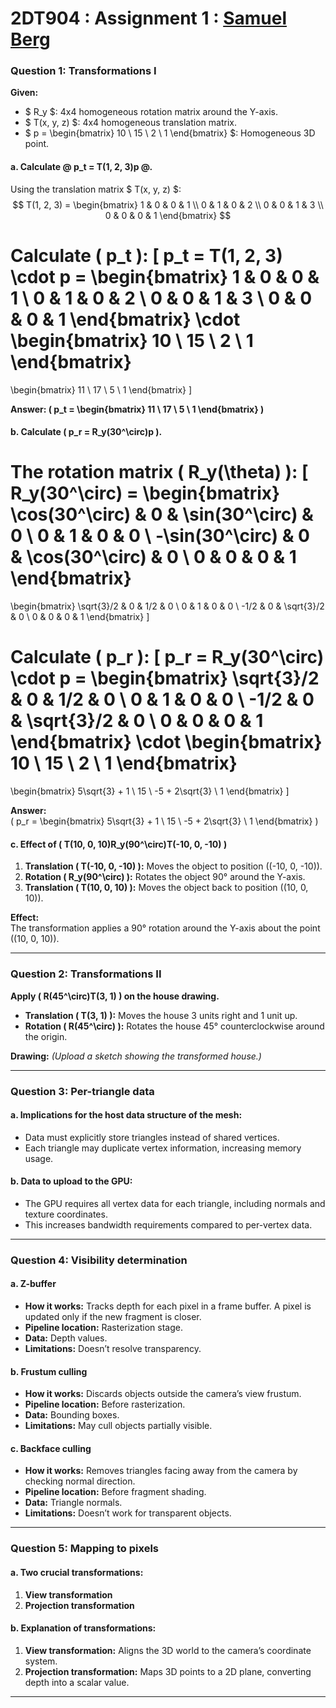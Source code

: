 # 2DT904 : Assignment 1 : [Samuel Berg](mailto:sb224sc@student.lnu.se)

### **Question 1: Transformations I**

**Given:**
- $ R_y $: 4x4 homogeneous rotation matrix around the Y-axis.  
- $ T(x, y, z) $: 4x4 homogeneous translation matrix.  
- $ p = \begin{bmatrix} 10 \\ 15 \\ 2 \\ 1 \end{bmatrix} $: Homogeneous 3D point.

#### **a. Calculate @ p_t = T(1, 2, 3)p @.**
Using the translation matrix $ T(x, y, z) $:
$$
T(1, 2, 3) = \begin{bmatrix}
1 & 0 & 0 & 1 \\
0 & 1 & 0 & 2 \\
0 & 0 & 1 & 3 \\
0 & 0 & 0 & 1
\end{bmatrix}
$$

Calculate \( p_t \):
\[
p_t = T(1, 2, 3) \cdot p = 
\begin{bmatrix}
1 & 0 & 0 & 1 \\
0 & 1 & 0 & 2 \\
0 & 0 & 1 & 3 \\
0 & 0 & 0 & 1
\end{bmatrix}
\cdot 
\begin{bmatrix}
10 \\ 15 \\ 2 \\ 1
\end{bmatrix}
= 
\begin{bmatrix}
11 \\ 17 \\ 5 \\ 1
\end{bmatrix}
\]

**Answer: \( p_t = \begin{bmatrix} 11 \\ 17 \\ 5 \\ 1 \end{bmatrix} \)**

#### **b. Calculate \( p_r = R_y(30^\circ)p \).**
The rotation matrix \( R_y(\theta) \):
\[
R_y(30^\circ) = 
\begin{bmatrix}
\cos(30^\circ) & 0 & \sin(30^\circ) & 0 \\
0 & 1 & 0 & 0 \\
-\sin(30^\circ) & 0 & \cos(30^\circ) & 0 \\
0 & 0 & 0 & 1
\end{bmatrix}
= 
\begin{bmatrix}
\sqrt{3}/2 & 0 & 1/2 & 0 \\
0 & 1 & 0 & 0 \\
-1/2 & 0 & \sqrt{3}/2 & 0 \\
0 & 0 & 0 & 1
\end{bmatrix}
\]

Calculate \( p_r \):
\[
p_r = R_y(30^\circ) \cdot p = 
\begin{bmatrix}
\sqrt{3}/2 & 0 & 1/2 & 0 \\
0 & 1 & 0 & 0 \\
-1/2 & 0 & \sqrt{3}/2 & 0 \\
0 & 0 & 0 & 1
\end{bmatrix}
\cdot 
\begin{bmatrix}
10 \\ 15 \\ 2 \\ 1
\end{bmatrix}
= 
\begin{bmatrix}
5\sqrt{3} + 1 \\ 15 \\ -5 + 2\sqrt{3} \\ 1
\end{bmatrix}
\]

**Answer:**  
\( p_r = \begin{bmatrix} 5\sqrt{3} + 1 \\ 15 \\ -5 + 2\sqrt{3} \\ 1 \end{bmatrix} \)

#### **c. Effect of \( T(10, 0, 10)R_y(90^\circ)T(-10, 0, -10) \)**
1. **Translation \( T(-10, 0, -10) \):** Moves the object to position \((-10, 0, -10)\).
2. **Rotation \( R_y(90^\circ) \):** Rotates the object 90° around the Y-axis.
3. **Translation \( T(10, 0, 10) \):** Moves the object back to position \((10, 0, 10)\).

**Effect:**  
The transformation applies a 90° rotation around the Y-axis about the point \((10, 0, 10)\).

---

### **Question 2: Transformations II**

**Apply \( R(45^\circ)T(3, 1) \) on the house drawing.**  

- **Translation \( T(3, 1) \):** Moves the house 3 units right and 1 unit up.
- **Rotation \( R(45^\circ) \):** Rotates the house 45° counterclockwise around the origin.

**Drawing:** *(Upload a sketch showing the transformed house.)*

---

### **Question 3: Per-triangle data**

#### **a. Implications for the host data structure of the mesh:**
- Data must explicitly store triangles instead of shared vertices.  
- Each triangle may duplicate vertex information, increasing memory usage.

#### **b. Data to upload to the GPU:**
- The GPU requires all vertex data for each triangle, including normals and texture coordinates.  
- This increases bandwidth requirements compared to per-vertex data.

---

### **Question 4: Visibility determination**

#### **a. Z-buffer**
- **How it works:** Tracks depth for each pixel in a frame buffer. A pixel is updated only if the new fragment is closer.  
- **Pipeline location:** Rasterization stage.  
- **Data:** Depth values.  
- **Limitations:** Doesn’t resolve transparency.

#### **b. Frustum culling**
- **How it works:** Discards objects outside the camera’s view frustum.  
- **Pipeline location:** Before rasterization.  
- **Data:** Bounding boxes.  
- **Limitations:** May cull objects partially visible.

#### **c. Backface culling**
- **How it works:** Removes triangles facing away from the camera by checking normal direction.  
- **Pipeline location:** Before fragment shading.  
- **Data:** Triangle normals.  
- **Limitations:** Doesn’t work for transparent objects.

---

### **Question 5: Mapping to pixels**

#### **a. Two crucial transformations:**
1. **View transformation**  
2. **Projection transformation**

#### **b. Explanation of transformations:**
1. **View transformation:** Aligns the 3D world to the camera’s coordinate system.  
2. **Projection transformation:** Maps 3D points to a 2D plane, converting depth into a scalar value.

---


